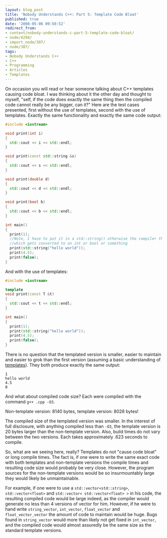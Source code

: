 ```yaml
---
layout: blog_post
title: 'Nobody Understands C++: Part 5: Template Code Bloat'
published: true
date: '2008-05-06 09:50:52'
redirect_from:
- content/nobody-understands-c-part-5-template-code-bloat/
- node/4294/
- import_node/307/
- node/307/
tags:
- Nobody Understands C++
- C++
- Programming
- Articles
- Templates
---
```


On occasion you will read or hear someone talking about C++ templates causing code bloat. I was thinking about it the other day and thought to myself, "self, if the code does exactly the same thing then the compiled code cannot really be any bigger, can it?" Here are the test cases presented, first without the use of templates, second with the use of templates. Exactly the same functionality and exactly the same code output:

```cpp
#include <iostream>

void print(int i)
{
  std::cout << i << std::endl;
}

void print(const std::string &s)
{
  std::cout << s << std::endl;
}

void print(double d)
{
  std::cout << d << std::endl;
}

void print(bool b)
{
  std::cout << b << std::endl;
}

int main()
{
  print(1);
  //Note, I have to put it in a std::string() otherwise the compiler thinks it's a const char * 
  //which gets converted to an int or bool or something
  print(std::string("hello world")); 
  print(4.5);
  print(false);
}
```

And with the use of templates:

```cpp
#include <iostream>

template
void print(const T &t)
{
  std::cout << t << std::endl;
}

int main()
{
  print(1);
  print(std::string("hello world"));
  print(4.5);
  print(false);
}
```

There is no question that the templated version is smaller, easier to maintain and easier to grok than the first version (assuming a basic understanding of [templates](/taxonomy/term/32)). They both produce exactly the same output:

    1
    hello world
    4.5
    0

And what about compiled code size? Each were compiled with the command `g++ .cpp -O3`. 

Non-template version: 8140 bytes, template version: 8028 bytes! 

The compiled size of the templated version was smaller. In the interest of full disclosure, with anything compiled less than `-O3`, the template version is 20 bytes larger than the non-template version. Also, build times do not vary between the two versions. Each takes approximately .623 seconds to compile. 

So, what are we seeing here, really? Templates do not "cause code bloat" or long compile times. The fact is, if one were to write the same exact code with both templates and non-template versions the compile times and resulting code size would probably be very close. However, the program sources for the non-template versions would be so insurmountably large they would likely be unmaintainable. 

For example, if one were to use a `std::vector<std::string>`, `std::vector<float>` and `std::vector< std::vector<float> >` in his code, the resulting compiled code would be large indeed, as the compiler would generate no less than 4 versions of vector for him. However, if he were to hand write `string_vector`, `int_vector`, `float_vector` and `float_vector_vector` the amount of code to maintain would be huge. Bugs found in `string_vector` would more than likely not get fixed in `int_vector`, and the compiled code would almost assuredly be the same size as the standard template versions.
